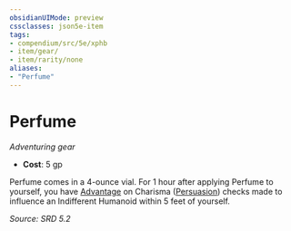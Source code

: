 ```yaml
---
obsidianUIMode: preview
cssclasses: json5e-item
tags:
- compendium/src/5e/xphb
- item/gear/
- item/rarity/none
aliases: 
- "Perfume"
---
```

# Perfume
*Adventuring gear*  

- **Cost**: 5 gp

Perfume comes in a 4-ounce vial. For 1 hour after applying Perfume to yourself, you have [Advantage](advantage-xphb.md) on Charisma ([Persuasion](skills.md#Persuasion)) checks made to influence an Indifferent Humanoid within 5 feet of yourself.

*Source: SRD 5.2*